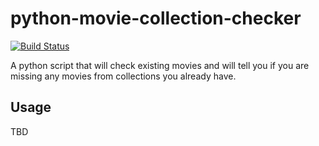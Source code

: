 # python-movie-collection-checker


[![Build Status](https://drone.mateusz.ovh/api/badges/mateusz/python-movie-collection-checker/status.svg)](https://drone.mateusz.ovh/mateusz/python-movie-collection-checker)


A python script that will check existing movies and will tell you if you are missing any movies from collections you already have.

## Usage

TBD

